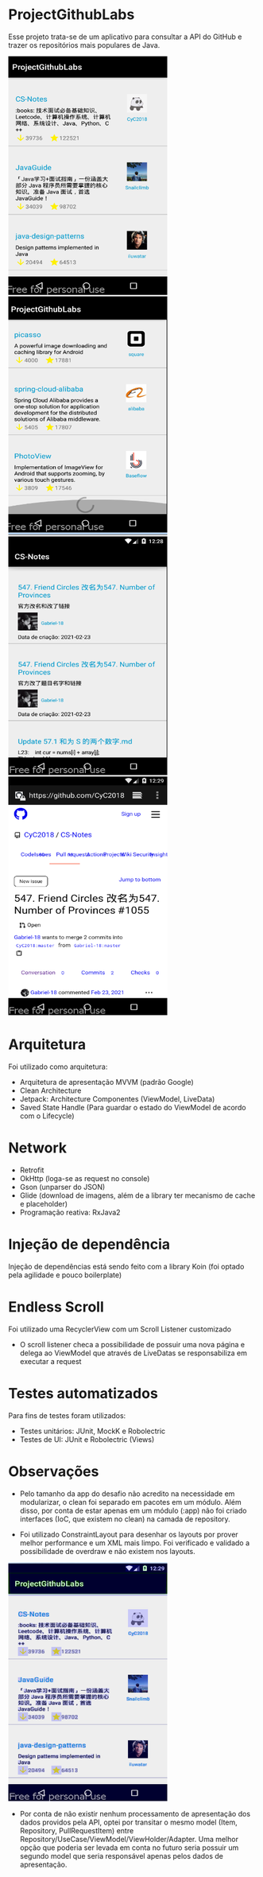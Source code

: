 # ProjectGithubLabs

Esse projeto trata-se de um aplicativo para consultar a API do GitHub e trazer os repositórios mais
populares de Java. 

<img src="https://github.com/VanderleiLopesO/ProjectGithubLabs/blob/main/image00.png" width="320" height="480"> <img src="https://github.com/VanderleiLopesO/ProjectGithubLabs/blob/main/image01.png" width="320" height="480"> <img src="https://github.com/VanderleiLopesO/ProjectGithubLabs/blob/main/image02.png" width="320" height="480"> <img src="https://github.com/VanderleiLopesO/ProjectGithubLabs/blob/main/image03.png" width="320" height="480">

# Arquitetura

Foi utilizado como arquitetura:

- Arquitetura de apresentação MVVM (padrão Google)
- Clean Architecture
- Jetpack: Architecture Componentes (ViewModel, LiveData)
- Saved State Handle (Para guardar o estado do ViewModel de acordo com o Lifecycle)

# Network

- Retrofit
- OkHttp (loga-se as request no console)
- Gson (unparser do JSON)
- Glide (download de imagens, além de a library ter mecanismo de cache e placeholder)
- Programação reativa: RxJava2

# Injeção de dependência

Injeção de dependências está sendo feito com a library Koin (foi optado pela agilidade e pouco boilerplate)

# Endless Scroll

Foi utilizado uma RecyclerView com um Scroll Listener customizado

- O scroll listener checa a possibilidade de possuir uma nova página e delega ao ViewModel que através de LiveDatas se responsabiliza em executar a request

# Testes automatizados

Para fins de testes foram utilizados:

- Testes unitários: JUnit, MockK e Robolectric
- Testes de UI: JUnit e Robolectric (Views)

# Observações

- Pelo tamanho da app do desafio não acredito na necessidade em modularizar, o clean foi separado em pacotes em um módulo. Além disso, por conta de estar apenas em um módulo (:app) não foi criado interfaces (IoC, que existem no clean) na camada de repository.

- Foi utilizado ConstraintLayout para desenhar os layouts por prover melhor performance e um XML mais limpo. Foi verificado e validado a possibilidade de overdraw e não existem nos layouts.
<img src="https://github.com/VanderleiLopesO/ProjectGithubLabs/blob/main/image04.png" width="320" height="480">

- Por conta de não existir nenhum processamento de apresentação dos dados providos pela API, optei por transitar o mesmo model (Item, Repository, PullRequestItem) entre Repository/UseCase/ViewModel/ViewHolder/Adapter. Uma melhor opção que poderia ser levada em conta no futuro seria possuir um segundo model que seria responsável apenas pelos dados de apresentação.

